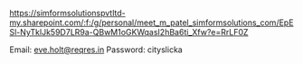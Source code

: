 https://simformsolutionspvtltd-my.sharepoint.com/:f:/g/personal/meet_m_patel_simformsolutions_com/EpESl-NyTklJk59D7LR9a-QBwM1oGKWqasI2hBa6ti_Xfw?e=RrLF0Z

Email: eve.holt@reqres.in
Password: cityslicka
